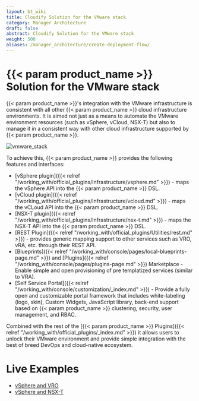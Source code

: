 ```yaml
---
layout: bt_wiki
title: Cloudify Solution for the VMware stack
category: Manager Architecture
draft: false
abstract: Cloudify Solution for the VMware stack
weight: 500
aliases: /manager_architecture/create-deployment-flow/
---
```

 
# {{< param product_name >}} Solution for the VMware stack
{{< param product_name >}}'s integration with the VMware infrastructure is consistent with all other {{< param product_name >}} cloud infrastructure environments. It is aimed not just as a means to automate the VMware environment resources (such as vSphere, vCloud, NSX-T)  but also to manage it in a consistent way with other cloud infrastructure supported by {{< param product_name >}}. 
 
![vmware_stack]( /images/vmware_stack/vmware_stack.png )
 
 To achieve this, {{< param product_name >}} provides the following features and interfaces:
 
 
* [vSphere plugin]({{< relref "/working_with/official_plugins/Infrastructure/vsphere.md" >}}) - maps the vSphere API into the {{< param product_name >}} DSL.
* [vCloud plugin]({{< relref "/working_with/official_plugins/Infrastructure/vcloud.md" >}}) - maps the vCLoud API into the {{< param product_name >}} DSL.
* [NSX-T plugin]({{< relref "/working_with/official_plugins/Infrastructure/nsx-t.md" >}}) - maps the NSX-T API into the {{< param product_name >}} DSL.
* [REST Plugin]({{< relref "/working_with/official_plugins/Utilities/rest.md" >}}) - provides generic mapping support to other services such as VRO, vRA, etc. through their REST API.
* [Blueprints]({{< relref "/working_with/console/pages/local-blueprints-page.md" >}}) and [Plugins]({{< relref "/working_with/console/pages/plugins-page.md" >}}) Marketplace - Enable simple and open provisioning of pre templatized services (similar to VRA).
* [Self Service Portal]({{< relref "/working_with/console/customization/_index.md" >}}) -  Provide a fully open and customizable portal framework that includes white-labeling (logo, skin), Custom Widgets, JavaScript library, back-end support based on {{< param product_name >}} clustering, security, user management, and RBAC.

Combined with the rest of the [{{< param product_name >}} Plugins]({{< relref "/working_with/official_plugins/_index.md" >}}) it allows users to unlock their VMware environment and provide simple integration with the best of breed DevOps and cloud-native ecosystem.

# Live Examples 
* [vSphere and VRO](https://vimeo.com/448587029)
* [vSphere and NSX-T](https://vimeo.com/457711864)
